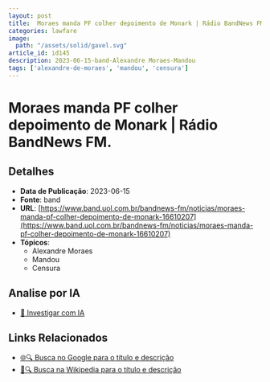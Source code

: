 ```yaml
---
layout: post
title:  Moraes manda PF colher depoimento de Monark | Rádio BandNews FM.
categories: lawfare
image: 
  path: "/assets/solid/gavel.svg"
article_id: id145
description: 2023-06-15-band-Alexandre Moraes-Mandou
tags: ['alexandre-de-moraes', 'mandou', 'censura']
---
```


# Moraes manda PF colher depoimento de Monark | Rádio BandNews FM.

## Detalhes
- **Data de Publicação**: 2023-06-15
- **Fonte**: band
- **URL**: [https://www.band.uol.com.br/bandnews-fm/noticias/moraes-manda-pf-colher-depoimento-de-monark-16610207](https://www.band.uol.com.br/bandnews-fm/noticias/moraes-manda-pf-colher-depoimento-de-monark-16610207)
- **Tópicos**:
  - Alexandre Moraes
  - Mandou
  - Censura

## Analise por IA
- [🤖 Investigar com IA](https://www.perplexity.ai/search?q=%22not%C3%ADcia%20artigo%20Brasil%22%20Moraes%20manda%20PF%20colher%20depoimento%20de%20Monark%20%7C%20R%C3%A1dio%20BandNews%20FM.%20band%202023-06-15)

## Links Relacionados
- [🌐🔍 Busca no Google para o título e descrição](https://www.google.com/search?q=%22not%C3%ADcia%20artigo%20Brasil%22%20Moraes%20manda%20PF%20colher%20depoimento%20de%20Monark%20%7C%20R%C3%A1dio%20BandNews%20FM.%20band%202023-06-15)
- [📖🔍 Busca na Wikipedia para o título e descrição](https://pt.wikipedia.org/w/index.php?search=%22not%C3%ADcia%20artigo%20Brasil%22%20Moraes%20manda%20PF%20colher%20depoimento%20de%20Monark%20%7C%20R%C3%A1dio%20BandNews%20FM.%20band%202023-06-15)

